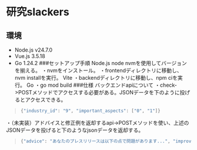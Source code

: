 # 研究slackers
## 環境
* Node.js v24.7.0
* Vue.js 3.5.18
* Go 1.24.2
###セットアップ手順
Node.js
node nvmを使用してバージョンを揃える。
・nvmをインストール。
・frontendディレクトリに移動し、nvm installを実行。
Vite
・backendディレクトリに移動し、npm ciを実行。
Go
・go mod build
###仕様
バックエンドapiについて
・check->POSTメソッドでアクセスする必要がある。JSONデータを下のように投げるとアクセスできる。
>```go
> {"industry_id": "9", "important_aspects": ["0", "1"]}
>
・（未実装）アドバイスと修正例を返却するapi->POSTメソッドを使い、上述のJSONデータを投げると下のようなjsonデータを返却する。
>```go
>{"advice": "あなたのプレスリリースは以下の点で問題があります...", "improved_press": "#[業界初!!]..."}
>
